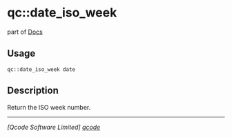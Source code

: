 qc::date_iso_week
=================

part of [Docs](.)

Usage
-----
`qc::date_iso_week date`

Description
-----------
Return the ISO week number.

----------------------------------
*[Qcode Software Limited] [qcode]*

[qcode]: www.qcode.co.uk "Qcode Software"